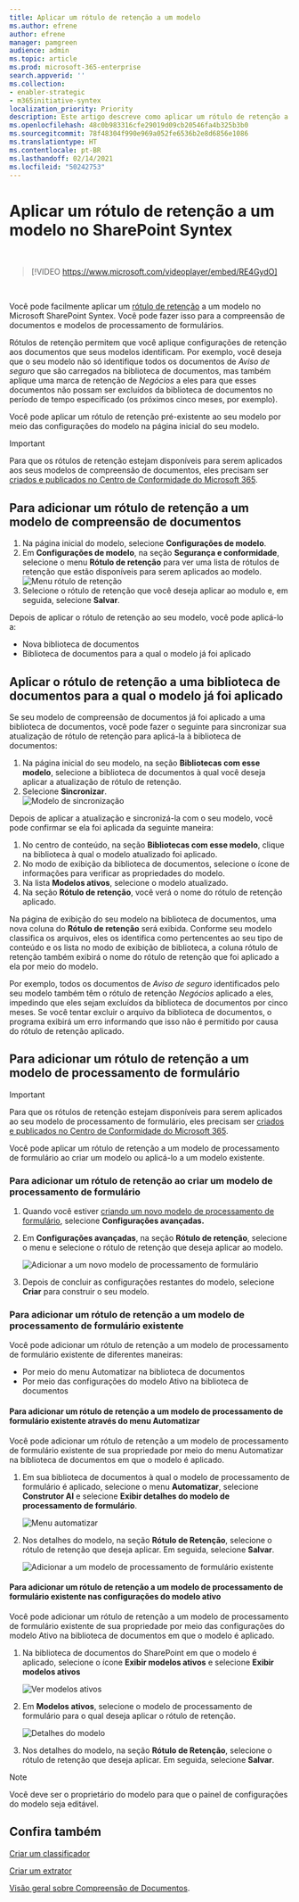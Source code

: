 ```yaml
---
title: Aplicar um rótulo de retenção a um modelo
ms.author: efrene
author: efrene
manager: pamgreen
audience: admin
ms.topic: article
ms.prod: microsoft-365-enterprise
search.appverid: ''
ms.collection:
- enabler-strategic
- m365initiative-syntex
localization_priority: Priority
description: Este artigo descreve como aplicar um rótulo de retenção a um modelo no SharePoint Syntex
ms.openlocfilehash: 48c0b983316cfe29019d09cb20546fa4b325b3b0
ms.sourcegitcommit: 78f48304f990e969a052fe6536b2e8d6856e1086
ms.translationtype: HT
ms.contentlocale: pt-BR
ms.lasthandoff: 02/14/2021
ms.locfileid: "50242753"
---
```

# <a name="apply-a-retention-label-to-a-model-in-sharepoint-syntex"></a>Aplicar um rótulo de retenção a um modelo no SharePoint Syntex

</br>

> [!VIDEO https://www.microsoft.com/videoplayer/embed/RE4GydO]  

</br>


Você pode facilmente aplicar um [rótulo de retenção](https://docs.microsoft.com/microsoft-365/compliance/retention) a um modelo no Microsoft SharePoint Syntex. Você pode fazer isso para a compreensão de documentos e modelos de processamento de formulários.

Rótulos de retenção permitem que você aplique configurações de retenção aos documentos que seus modelos identificam.  Por exemplo, você deseja que o seu modelo não só identifique todos os documentos de *Aviso de seguro* que são carregados na biblioteca de documentos, mas também aplique uma marca de retenção de *Negócios* a eles para que esses documentos não possam ser excluídos da biblioteca de documentos no período de tempo especificado (os próximos cinco meses, por exemplo).

Você pode aplicar um rótulo de retenção pré-existente ao seu modelo por meio das configurações do modelo na página inicial do seu modelo. 

> [!Important]
> Para que os rótulos de retenção estejam disponíveis para serem aplicados aos seus modelos de compreensão de documentos, eles precisam ser [criados e publicados no Centro de Conformidade do Microsoft 365](https://docs.microsoft.com/microsoft-365/compliance/create-apply-retention-labels#how-to-create-and-publish-retention-labels).

## <a name="to-add-a-retention-label-to-a-document-understanding-model"></a>Para adicionar um rótulo de retenção a um modelo de compreensão de documentos

1. Na página inicial do modelo, selecione **Configurações de modelo**.</br>
2. Em **Configurações de modelo**, na seção **Segurança e conformidade**, selecione o menu **Rótulo de retenção** para ver uma lista de rótulos de retenção que estão disponíveis para serem aplicados ao modelo.</br>
 ![Menu rótulo de retenção](../media/content-understanding/retention-labels-menu.png)</br> 
3. Selecione o rótulo de retenção que você deseja aplicar ao modulo e, em seguida, selecione **Salvar**.</br>

Depois de aplicar o rótulo de retenção ao seu modelo, você pode aplicá-lo a:
- Nova biblioteca de documentos
- Biblioteca de documentos para a qual o modelo já foi aplicado
 
## <a name="apply-the-retention-label-to-a-document-library-to-which-the-model-is-already-applied"></a>Aplicar o rótulo de retenção a uma biblioteca de documentos para a qual o modelo já foi aplicado

Se seu modelo de compreensão de documentos já foi aplicado a uma biblioteca de documentos, você pode fazer o seguinte para sincronizar sua atualização de rótulo de retenção para aplicá-la à biblioteca de documentos:</br>

1. Na página inicial do seu modelo, na seção **Bibliotecas com esse modelo**, selecione a biblioteca de documentos à qual você deseja aplicar a atualização de rótulo de retenção. </br> 
2. Selecione **Sincronizar**. </br>
 ![Modelo de sincronização](../media/content-understanding/sync-model.png)</br> 


Depois de aplicar a atualização e sincronizá-la com o seu modelo, você pode confirmar se ela foi aplicada da seguinte maneira:

1. No centro de conteúdo, na seção **Bibliotecas com esse modelo**, clique na biblioteca à qual o modelo atualizado foi aplicado. </br>
2. No modo de exibição da biblioteca de documentos, selecione o ícone de informações para verificar as propriedades do modelo.</br>  
3. Na lista **Modelos ativos**, selecione o modelo atualizado.</br>
4. Na seção **Rótulo de retenção**, você verá o nome do rótulo de retenção aplicado.</br>


Na página de exibição do seu modelo na biblioteca de documentos, uma nova coluna do **Rótulo de retenção** será exibida.  Conforme seu modelo classifica os arquivos, eles os identifica como pertencentes ao seu tipo de conteúdo e os lista no modo de exibição de biblioteca, a coluna rótulo de retenção também exibirá o nome do rótulo de retenção que foi aplicado a ela por meio do modelo.


Por exemplo, todos os documentos de *Aviso de seguro* identificados pelo seu modelo também têm o rótulo de retenção *Negócios* aplicado a eles, impedindo que eles sejam excluídos da biblioteca de documentos por cinco meses. Se você tentar excluir o arquivo da biblioteca de documentos, o programa exibirá um erro informando que isso não é permitido por causa do rótulo de retenção aplicado.

## <a name="to-add-a-retention-label-to-a-form-processing-model"></a>Para adicionar um rótulo de retenção a um modelo de processamento de formulário

> [!Important]
> Para que os rótulos de retenção estejam disponíveis para serem aplicados ao seu modelo de processamento de formulário, eles precisam ser [criados e publicados no Centro de Conformidade do Microsoft 365](https://docs.microsoft.com/microsoft-365/compliance/create-apply-retention-labels#how-to-create-and-publish-retention-labels).

Você pode aplicar um rótulo de retenção a um modelo de processamento de formulário ao criar um modelo ou aplicá-lo a um modelo existente.

### <a name="to-add-a-retention-label-when-you-create-a-form-processing-model"></a>Para adicionar um rótulo de retenção ao criar um modelo de processamento de formulário

1. Quando você estiver [criando um novo modelo de processamento de formulário](https://docs.microsoft.com/microsoft-365/contentunderstanding/create-a-form-processing-model), selecione <b>Configurações avançadas.</b>
2. Em <b>Configurações avançadas</b>, na seção <b>Rótulo de retenção</b>, selecione o menu e selecione o rótulo de retenção que deseja aplicar ao modelo.</b>

 
     ![Adicionar a um novo modelo de processamento de formulário](../media/content-understanding/retention-label-forms.png)</br>

3.  Depois de concluir as configurações restantes do modelo, selecione <b>Criar</b> para construir o seu modelo.

### <a name="to-add-a-retention-label-to-an-existing-form-processing-model"></a>Para adicionar um rótulo de retenção a um modelo de processamento de formulário existente

Você pode adicionar um rótulo de retenção a um modelo de processamento de formulário existente de diferentes maneiras:
- Por meio do menu Automatizar na biblioteca de documentos
- Por meio das configurações do modelo Ativo na biblioteca de documentos 


#### <a name="to-add-a-retention-label-to-an-existing-form-processing-model-through-the-automate-menu"></a>Para adicionar um rótulo de retenção a um modelo de processamento de formulário existente através do menu Automatizar

Você pode adicionar um rótulo de retenção a um modelo de processamento de formulário existente de sua propriedade por meio do menu Automatizar na biblioteca de documentos em que o modelo é aplicado.


1. Em sua biblioteca de documentos à qual o modelo de processamento de formulário é aplicado, selecione o menu <b>Automatizar</b>, selecione <b>Construtor AI</b> e selecione <b>Exibir detalhes do modelo de processamento de formulário</b>.

   ![Menu automatizar](../media/content-understanding/automate-menu.png)</br>

2. Nos detalhes do modelo, na seção <b>Rótulo de Retenção</b>, selecione o rótulo de retenção que deseja aplicar.  Em seguida, selecione <b>Salvar</b>.

     ![Adicionar a um modelo de processamento de formulário existente](../media/content-understanding/retention-label-model-details.png)</br> 

#### <a name="to-add-a-retention-label-to-an-existing-form-processing-model-in-the-active-model-settings"></a>Para adicionar um rótulo de retenção a um modelo de processamento de formulário existente nas configurações do modelo ativo

Você pode adicionar um rótulo de retenção a um modelo de processamento de formulário existente de sua propriedade por meio das configurações do modelo Ativo na biblioteca de documentos em que o modelo é aplicado.

1. Na biblioteca de documentos do SharePoint em que o modelo é aplicado, selecione o ícone <b>Exibir modelos ativos</b> e selecione <b>Exibir modelos ativos</b> </b>

   ![Ver modelos ativos](../media/content-understanding/info-du.png)</br> 

2. Em <b>Modelos ativos</b>, selecione o modelo de processamento de formulário para o qual deseja aplicar o rótulo de retenção.

     ![Detalhes do modelo](../media/content-understanding/retention-label-model-details.png)</br> 


3. Nos detalhes do modelo, na seção <b>Rótulo de Retenção</b>, selecione o rótulo de retenção que deseja aplicar.  Em seguida, selecione <b>Salvar</b>.

> [!NOTE]
> Você deve ser o proprietário do modelo para que o painel de configurações do modelo seja editável. 


## <a name="see-also"></a>Confira também
[Criar um classificador](create-a-classifier.md)

[Criar um extrator](create-an-extractor.md)

[Visão geral sobre Compreensão de Documentos](document-understanding-overview.md).


